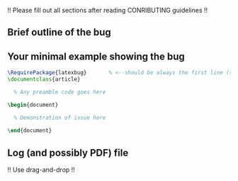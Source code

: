 !! Please fill out all sections after reading CONRIBUTING guidelines !!

## Brief outline of the bug



## Your minimal example showing the bug

```latex
\RequirePackage{latexbug}       % <--should be always the first line (see CONTRIBUTING)!
\documentclass{article}

  % Any preamble code goes here

\begin{document}

  % Demonstration of issue here
  
\end{document}
```


## Log (and possibly PDF) file  

!! Use drag-and-drop !!

